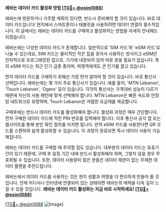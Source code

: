 **레바논 데이터 카드 활성화 방법 [[TG💪+ @esim1088](https://t.me/s/esim1088)]**

레바논에 방문하거나 거주할 계획이 있다면, 반드시 준비해야 할 것이 있습니다. 바로 데이터 카드입니다! 현지에서 스마트폰이나 태블릿을 사용하려면 데이터 연결이 필수적입니다. 이 글에서는 레바논 데이터 카드를 구매하고 활성화하는 방법을 자세히 안내해드리겠습니다.

레바논에는 다양한 데이터 카드가 존재합니다. 일반적으로 'SIM 카드'와 'eSIM 카드'로 나눌 수 있는데요, SIM 카드는 물리적인 작은 칩을 꽂아서 사용하는 방식이고 eSIM은 전자적으로 프로그래밍된 칩으로, 기기에 내장되어 있어 따로 꽂을 필요가 없습니다. 특히 eSIM 카드는 최근 인기 급증 중이며, 여행객에게도 큰 인기를 끌고 있습니다.

먼저 데이터 카드를 구매하기 위해선 가장 먼저 알아야 할 것이 있습니다. 바로 통신사 선택입니다. 레바논에는 몇 가지 주요 통신사가 있습니다. 예를 들어, 'MTN Lebanon', 'Touch Lebanon', 'Ogero' 등이 있습니다. 각각의 통신사는 가격대비 성능이 다르기 때문에 자신의 사용 패턴에 맞게 선택해야 합니다. MTN Lebanon은 빠른 속도와 안정된 네트워크로 유명하며, Touch Lebanon은 저렴한 요금제를 제공합니다.

구매후에는 반드시 데이터 카드를 활성화해야 합니다. 활성화 과정은 매우 간단합니다. 먼저 구매한 데이터 카드에 적힌 PIN 번호를 입력해야 합니다. 이후 통신사 공식 앱 또는 웹사이트를 통해 본인 확인 절차를 마치면 됩니다. 만약 eSIM 카드를 사용한다면 QR 코드를 스캔하여 쉽게 활성화할 수 있습니다. 이 과정이 완료되면 즉시 데이터 사용이 가능해집니다.

레바논 데이터 카드를 구매할 때 주의할 점도 있습니다. 대부분의 데이터 카드는 유효기간이 있기 때문에, 구매 후 일정 기간 내에 반드시 활성화해야 하며, 그렇지 않을 경우 무효화될 수 있습니다. 또한, 데이터 사용량이 많은 분들은 데이터 제한이 없는 무제한 데이터 플랜을 추천드립니다.

레바논에서 데이터 카드를 사용하는 것은 현지 생활과 여행을 더 편리하게 만들어 줄 것입니다. 언제 어디서나 인터넷에 연결되어 있는 상태라면 레바논의 매력을 더욱 깊이 느낄 수 있을 것입니다. **레바논 데이터 카드 활성화는 지금 바로 시작하세요! [[TG💪+ @esim1088](https://t.me/s/esim1088)]**

[[TG💪+ @esim1088](https://t.me/s/esim1088) ![Image](https://i.postimg.cc/Y0z9fWf4/image.png)]
